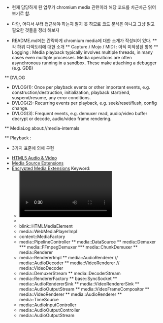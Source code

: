 * 현재 담당하게 된 업무가 chromium media 관련이라 해당 코드를 차근차근 읽어 보기로 함.
* 다만, 어디서 부터 접근해야 하는지 알지 못 하므로 코드 분석은 아니고 그냥 읽고 필요한 것들을 정리 해보자


* README.md에는 간략하게 chromium media에 대한 소개가 작성되어 있다. 
** 각 하위 디렉토리에 대한 소개
** Capture / Mojo / MIDI : 아직 미작성된 항목
** Logging : 
Media playback typically involves multiple threads, in many cases even multiple processes. 
Media operations are often asynchronous running in a sandbox. 
These make attaching a debugger (e.g. GDB)

** DVLOG
* DVLOG(1): Once per playback events or other important events, e.g.
  construction/destruction, initialization, playback start/end, suspend/resume,
  any error conditions.
* DVLOG(2): Recurring events per playback, e.g. seek/reset/flush, config change.
* DVLOG(3): Frequent events, e.g. demuxer read, audio/video buffer decrypt or
  decode, audio/video frame rendering.
  
** MediaLog
about://media-internals

** Playback : 

- 3가지 표준에 의해 구현
* [HTML5 Audio & Video](https://dev.w3.org/html5/spec-author-view/video.html)
* [Media Source Extensions](https://www.w3.org/TR/media-source/)
* [Encrypted Media Extensions](https://www.w3.org/TR/encrypted-media/)
Keyword: 
  * <video> 
  * <audio> 
  * blink::HTMLMediaElement
  * media::WebMediaPlayerImpl
  * content::MediaFactory
  * media::PipelineController
    ** media::DataSource
    ** media::Demuxer
      *** media::FFmpegDemuxer
      *** media::ChunkDemuxer
    ** media::Renderer
  * media::RendererImpl
    ** media::AudioRenderer // media::AudioDecoder
    ** media::VideoRenderer // media::VideoDecoder
  * media::DemuxerStream
    ** media::DecoderStream
  * media::RendererFactory
    ** base::SyncSocket
    ** media::AudioRendererSink
    ** media::VideoRendererSink
    ** media::AudioOutputStream
    ** media::VideoFrameCompositor
    ** media::VideoRenderer
    ** media::AudioRenderer
    ** media::TimeSource
  * media::AudioInputController
  * media::AudioOutputController
  * media::AudioOutputStream
  
 
  
